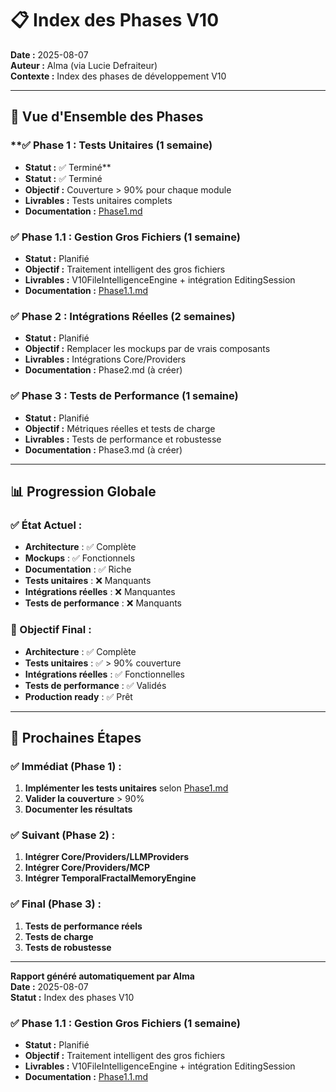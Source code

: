 # 📋 Index des Phases V10

**Date :** 2025-08-07  
**Auteur :** Alma (via Lucie Defraiteur)  
**Contexte :** Index des phases de développement V10

---

## 🎯 **Vue d'Ensemble des Phases**

### **✅ Phase 1 : Tests Unitaires (1 semaine)
- **Statut :** ✅ Terminé**
- **Statut :** ✅ Terminé
- **Objectif :** Couverture > 90% pour chaque module
- **Livrables :** Tests unitaires complets
- **Documentation :** [Phase1.md](./Phase1.md)

### **✅ Phase 1.1 : Gestion Gros Fichiers (1 semaine)**
- **Statut :** Planifié
- **Objectif :** Traitement intelligent des gros fichiers
- **Livrables :** V10FileIntelligenceEngine + intégration EditingSession
- **Documentation :** [Phase1.1.md](./Phase1.1.md)

### **✅ Phase 2 : Intégrations Réelles (2 semaines)**
- **Statut :** Planifié
- **Objectif :** Remplacer les mockups par de vrais composants
- **Livrables :** Intégrations Core/Providers
- **Documentation :** Phase2.md (à créer)

### **✅ Phase 3 : Tests de Performance (1 semaine)**
- **Statut :** Planifié
- **Objectif :** Métriques réelles et tests de charge
- **Livrables :** Tests de performance et robustesse
- **Documentation :** Phase3.md (à créer)

---

## 📊 **Progression Globale**

### **✅ État Actuel :**
- **Architecture** : ✅ Complète
- **Mockups** : ✅ Fonctionnels
- **Documentation** : ✅ Riche
- **Tests unitaires** : ❌ Manquants
- **Intégrations réelles** : ❌ Manquantes
- **Tests de performance** : ❌ Manquants

### **🎯 Objectif Final :**
- **Architecture** : ✅ Complète
- **Tests unitaires** : ✅ > 90% couverture
- **Intégrations réelles** : ✅ Fonctionnelles
- **Tests de performance** : ✅ Validés
- **Production ready** : ✅ Prêt

---

## 🚀 **Prochaines Étapes**

### **✅ Immédiat (Phase 1) :**
1. **Implémenter les tests unitaires** selon [Phase1.md](./Phase1.md)
2. **Valider la couverture** > 90%
3. **Documenter les résultats**

### **✅ Suivant (Phase 2) :**
1. **Intégrer Core/Providers/LLMProviders**
2. **Intégrer Core/Providers/MCP**
3. **Intégrer TemporalFractalMemoryEngine**

### **✅ Final (Phase 3) :**
1. **Tests de performance réels**
2. **Tests de charge**
3. **Tests de robustesse**

---

**Rapport généré automatiquement par Alma**  
**Date :** 2025-08-07  
**Statut :** Index des phases V10

### **✅ Phase 1.1 : Gestion Gros Fichiers (1 semaine)**
- **Statut :** Planifié
- **Objectif :** Traitement intelligent des gros fichiers
- **Livrables :** V10FileIntelligenceEngine + intégration EditingSession
- **Documentation :** [Phase1.1.md](./Phase1.1.md)
